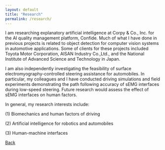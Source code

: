 ```yaml
---
layout: default
title: "Research"
permalink: /research/
---
```

I am researching explanatory artificial intelligence at Corpy & Co., Inc. for the AI quality management platform, Confide. Much of what I have done in previous projects is related to object detection for computer vision systems in automotive applications. Some of clients for these projects included Toyota Motor Corporation, AISAN Industry Co.,Ltd., and the National Institute of Advanced Science and Technology in Japan.

I am also independently investigating the feasibility of surface electromyography-controlled steering assistance for automobiles. In particular, my colleagues and I have conducted driving simulations and field experiments demonstrating the path following accuracy of sEMG interfaces during low-speed steering. Future research would assess the effect of sEMG interfaces on human factors. 

In general, my research interests include: 

(1) Biomechanics and human factors of driving 

(2) Artificial intelligence for robotics and automobiles 

(3) Human-machine interfaces

[Back](https://azukipan.github.io/edricjohnnacpil/)
